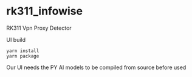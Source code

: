 # rk311_infowise

RK311 Vpn Proxy Detector

UI build

```
yarn install
yarn package
```

Our UI needs the PY AI models to be compiled from source before used


